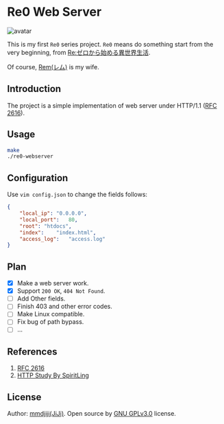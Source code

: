 # Re0 Web Server

![avatar](https://cdn.jsdelivr.net/gh/mmdjiji/re0-webserver@main/assets/re0.jpg)

This is my first `Re0` series project. `Re0` means do something start from the very beginning, from [Re:ゼロから始める異世界生活](https://ja.wikipedia.org/wiki/Re:%E3%82%BC%E3%83%AD%E3%81%8B%E3%82%89%E5%A7%8B%E3%82%81%E3%82%8B%E7%95%B0%E4%B8%96%E7%95%8C%E7%94%9F%E6%B4%BB).

Of course, [Rem(レム)](https://ja.wikipedia.org/wiki/Re:%E3%82%BC%E3%83%AD%E3%81%8B%E3%82%89%E5%A7%8B%E3%82%81%E3%82%8B%E7%95%B0%E4%B8%96%E7%95%8C%E7%94%9F%E6%B4%BB#%E3%82%A8%E3%83%9F%E3%83%AA%E3%82%A2%E9%99%A3%E5%96%B6) is my wife.

## Introduction
The project is a simple implementation of web server under HTTP/1.1 ([RFC 2616](https://tools.ietf.org/html/rfc2616)).

## Usage
```sh
make
./re0-webserver
```

## Configuration
Use `vim config.json` to change the fields follows:
```json
{
	"local_ip":	"0.0.0.0",
	"local_port":	80,
	"root":	"htdocs",
	"index":	"index.html",
	"access_log":	"access.log"
}
```

## Plan
- [x] Make a web server work.
- [x] Support `200 OK`, `404 Not Found`.
- [ ] Add Other fields.
- [ ] Finish 403 and other error codes.
- [ ] Make Linux compatible.
- [ ] Fix bug of path bypass.
- [ ] ...

## References
1. [RFC 2616](https://tools.ietf.org/html/rfc2616)
2. [HTTP Study By SpiritLing](https://www.kancloud.cn/spirit-ling/http-study)

## License
Author: [mmdjiji(JiJi)](https://mmdjiji.com). Open source by [GNU GPLv3.0](https://choosealicense.com/licenses/gpl-3.0/) license.
